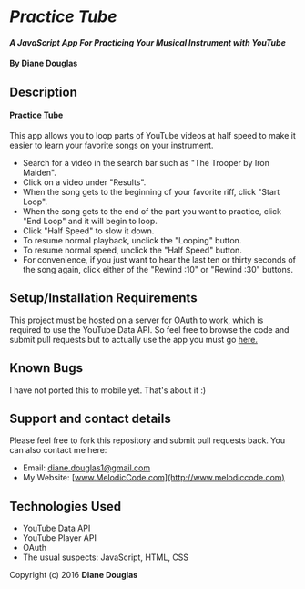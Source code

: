 # _Practice Tube_

#### _A JavaScript App For Practicing Your Musical Instrument with YouTube_

#### By Diane Douglas

## Description

#### [Practice Tube](https://dianedouglas.github.io/Practice-Tube)

This app allows you to loop parts of YouTube videos at half speed to make it easier to learn your favorite songs on your instrument. 

* Search for a video in the search bar such as "The Trooper by Iron Maiden".
* Click on a video under "Results".
* When the song gets to the beginning of your favorite riff, click "Start Loop". 
* When the song gets to the end of the part you want to practice, click "End Loop" and it will begin to loop.
* Click "Half Speed" to slow it down. 
* To resume normal playback, unclick the "Looping" button.
* To resume normal speed, unclick the "Half Speed" button. 
* For convenience, if you just want to hear the last ten or thirty seconds of the song again, click either of the "Rewind :10" or "Rewind :30" buttons.

## Setup/Installation Requirements

This project must be hosted on a server for OAuth to work, which is required to use the YouTube Data API. So feel free to browse the code and submit pull requests but to actually use the app you must go [here.](dianedouglas.github.io/Practice-Tube)

## Known Bugs

I have not ported this to mobile yet. That's about it :) 

## Support and contact details

Please feel free to fork this repository and submit pull requests back. You can also contact me here:

* Email: diane.douglas1@gmail.com
* My Website: [www.MelodicCode.com](http://www.melodiccode.com)

## Technologies Used

* YouTube Data API
* YouTube Player API
* OAuth
* The usual suspects: JavaScript, HTML, CSS

Copyright (c) 2016 **Diane Douglas**